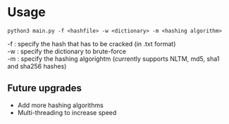 # Usage

```
python3 main.py -f <hashfile> -w <dictionary> -m <hashing algorithm>
```
-f : specify the hash that has to be cracked (in .txt format)<br>
-w : specify the dictionary to brute-force<br>
-m : specify the hashing algorightm (currently supports  NLTM, md5, sha1 and sha256 hashes)<br>

## Future upgrades
<ul>
  <li> Add more hashing algorithms</li>
  <li> Multi-threading to increase speed</li>
</ul>
